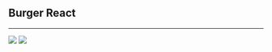 ## Burger React 
<hr>

<img src="https://img.shields.io/badge/Vite-646CFF?style=for-the-badge&logo=Vite&logoColor=yellow"/> <img src="https://img.shields.io/badge/React-2C3454?style=for-the-badge&logo=React&logoColor=61DAFB"/> 

